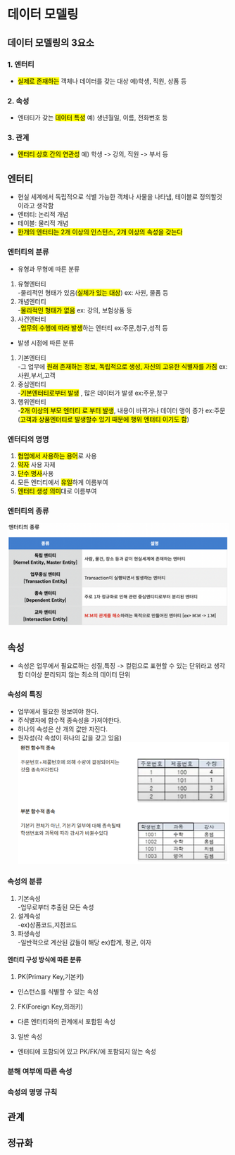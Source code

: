 # 데이터 모델링 

## 데이터 모델링의 3요소
### 1. 엔터티 
- <mark>실제로 존재하는</mark> 객체나 데이터를 갖는 대상 예)학생, 직원, 상품 등   
### 2. 속성 
- 엔터티가 갖는 <mark>데이터 특성</mark> 예) 생년월일, 이름, 전화번호 등
### 3. 관계
- <mark>엔터티 상호 간의 연관성</mark> 예) 학생 -> 강의, 직원 -> 부서 등 

## 엔터티 
- 현실 세계에서 독립적으로 식별 가능한 객체나 사물을 나타냄, 테이블로 정의할것 이라고 생각함
- 엔터티: 논리적 개념
- 테이블: 물리적 개념
- <mark>한개의 엔터티는 2개 이상의 인스턴스, 2개 이상의 속성을 갖는다</mark>
 ### 엔터티의 분류
- 유형과 무형에 따른 분류
1. 유형엔터티        
-물리적인 형태가 있음(<mark>실체가 있는 대상</mark>) ex: 사원, 물품 등 
2. 개념엔터티   
-<mark>물리적인 형태가 없음</mark> ex: 강의, 보험상품 등
3. 사건엔터티    
-<mark>업무의 수행에 따라 발생</mark>하는 엔터티 ex:주문,청구,성적 등

- 발생 시점에 따른 분류
1. 기본엔터티    
-그 업무에 <mark>원래 존재하는 정보, 독립적으로 생성, 자신의 고유한 식별자를 가짐</mark> ex:사원,부서,고객
2. 중심엔터티   
-<mark>기본엔터티로부터 발생</mark> , 많은 데이터가 발생 ex:주문,청구
3. 행위엔터티  
-<mark>2개 이상의 부모 엔터티 로 부터 발생</mark>, 내용이 바뀌거나 데이터 앵이 증가 ex:주문(<mark>고객과 상품엔터티로 발생할수 있기 때문에 행위 엔터티 이기도 함</mark>)

 ### 엔터티의 명명
1. <mark>협업에서 사용하는 용어</mark>로 사용
2. <mark>약자</mark> 사용 자제 
3. <mark>단수 명사</mark>사용
4. 모든 엔터티에서 <mark>유일</mark>하게 이름부여
5. <mark>엔터티 생성 의미</mark>대로 이름부여


 ### 엔터티의 종류

![엔터티의 종류.png](img%2F%EC%97%94%ED%84%B0%ED%8B%B0%EC%9D%98%20%EC%A2%85%EB%A5%98.png)

## 속성
- 속성은 업무에서 필요로하는 성질,특징  -> 컬럼으로 표현할 수 있는 단위라고 생각함
더이상 분리되지 않는 최소의 데이터 단위
### 속성의 특징
- 업무에서 필요한 정보여야 한다.
- 주식별자에 함수적 종속성을 가져야한다.
- 하나의 속성은 산 개의 값만 자진다.
- 원자성(각 속성이 하나의 값을 갖고 있음)     
![부분 함수적종속,완전함수적종속.png](img%2F%EB%B6%80%EB%B6%84%20%ED%95%A8%EC%88%98%EC%A0%81%EC%A2%85%EC%86%8D%2C%EC%99%84%EC%A0%84%ED%95%A8%EC%88%98%EC%A0%81%EC%A2%85%EC%86%8D.png)    

### 속성의 분류
1. 기본속성   
-업무로부터 추출된 모든 속성
2. 설계속성   
-ex)상품코드,지점코드
3. 파생속성     
-일반적으로 계산된 값들이 해당 ex)합계, 평균, 이자
#### 엔터티 구성 방식에 따른 분류               
1. PK(Primary Key,기본키)
- 인스턴스를 식별할 수 있는 속성     
2. FK(Foreign Key,외래키)
- 다른 엔터티와의 관계에서 포함된 속성
3. 일반 속성
- 엔터티에 포함되어 있고 PK/FK/에 포함되지 않는 속성

### 분해 여부에 따른 속성
### 속성의 명명 규칙

## 관계

## 정규화 

